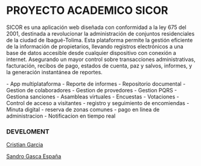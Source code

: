 <h1>PROYECTO ACADEMICO SICOR </h1>
<P>
SICOR es una aplicación web diseñada con conformidad a la ley 675 del 2001, destinada a revolucionar la administración de conjuntos residenciales de la ciudad de Ibagué-Tolima. Esta plataforma permite la gestión eficiente de la información de propietarios, llevando registros electrónicos a una base de datos accesible desde cualquier dispositivo con conexión a internet. Asegurando un mayor control sobre transacciones administrativas, facturación, recibos de pago, estados de cuenta, paz y salvos, informes, y la generación instantánea de reportes.
</P>
- App multiplataforma
- Reporte de informes
- Repositorio documental
- Gestion de colaboradores
- Gestion de provedores
- Gestion PQRS
- Gestiona sanciones
- Asambleas virtuales
- Encuestas
- Votaciones
- Control de acceso a visitantes
- registro y seguimiento de encomiendas
- Minuta digital
- reserva de zonas comunes
- pago en linea de administracion
- Notificacion en tiempo real

<h3>DEVELOMENT</h3>

[Cristian Garcia ](http://linkedin.com/in/cristian-garcia-5223bb1a9/)

[Sandro Gasca España](http://www.linkedin.com/in/sandro-gaes/)



